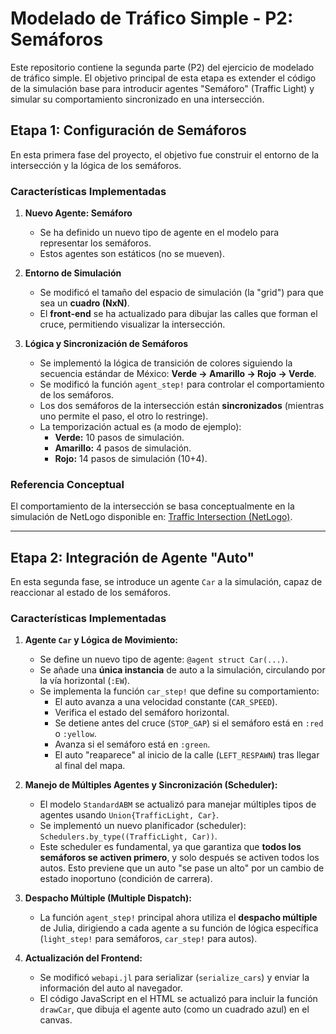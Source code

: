 # Modelado de Tráfico Simple - P2: Semáforos

Este repositorio contiene la segunda parte (P2) del ejercicio de modelado de tráfico simple. El objetivo principal de esta etapa es extender el código de la simulación base para introducir agentes "Semáforo" (Traffic Light) y simular su comportamiento sincronizado en una intersección.

## Etapa 1: Configuración de Semáforos

En esta primera fase del proyecto, el objetivo fue construir el entorno de la intersección y la lógica de los semáforos.

### Características Implementadas

1.  **Nuevo Agente: Semáforo**
    * Se ha definido un nuevo tipo de agente en el modelo para representar los semáforos.
    * Estos agentes son estáticos (no se mueven).

2.  **Entorno de Simulación**
    * Se modificó el tamaño del espacio de simulación (la "grid") para que sea un **cuadro (NxN)**.
    * El **front-end** se ha actualizado para dibujar las calles que forman el cruce, permitiendo visualizar la intersección.

3.  **Lógica y Sincronización de Semáforos**
    * Se implementó la lógica de transición de colores siguiendo la secuencia estándar de México: **Verde -> Amarillo -> Rojo -> Verde**.
    * Se modificó la función `agent_step!` para controlar el comportamiento de los semáforos.
    * Los dos semáforos de la intersección están **sincronizados** (mientras uno permite el paso, el otro lo restringe).
    * La temporización actual es (a modo de ejemplo):
        * **Verde:** 10 pasos de simulación.
        * **Amarillo:** 4 pasos de simulación.
        * **Rojo:** 14 pasos de simulación (10+4).

### Referencia Conceptual

El comportamiento de la intersección se basa conceptualmente en la simulación de NetLogo disponible en: [Traffic Intersection (NetLogo)](https://tinyurl.com/237faa9a).

---

## Etapa 2: Integración de Agente "Auto"

En esta segunda fase, se introduce un agente `Car` a la simulación, capaz de reaccionar al estado de los semáforos.

### Características Implementadas

1.  **Agente `Car` y Lógica de Movimiento:**
    * Se define un nuevo tipo de agente: `@agent struct Car(...)`.
    * Se añade una **única instancia** de auto a la simulación, circulando por la vía horizontal (`:EW`).
    * Se implementa la función `car_step!` que define su comportamiento:
        * El auto avanza a una velocidad constante (`CAR_SPEED`).
        * Verifica el estado del semáforo horizontal.
        * Se detiene antes del cruce (`STOP_GAP`) si el semáforo está en `:red` o `:yellow`.
        * Avanza si el semáforo está en `:green`.
        * El auto "reaparece" al inicio de la calle (`LEFT_RESPAWN`) tras llegar al final del mapa.

2.  **Manejo de Múltiples Agentes y Sincronización (Scheduler):**
    * El modelo `StandardABM` se actualizó para manejar múltiples tipos de agentes usando `Union{TrafficLight, Car}`.
    * Se implementó un nuevo planificador (scheduler): `Schedulers.by_type((TrafficLight, Car))`.
    * Este scheduler es fundamental, ya que garantiza que **todos los semáforos se activen primero**, y solo después se activen todos los autos. Esto previene que un auto "se pase un alto" por un cambio de estado inoportuno (condición de carrera).

3.  **Despacho Múltiple (Multiple Dispatch):**
    * La función `agent_step!` principal ahora utiliza el **despacho múltiple** de Julia, dirigiendo a cada agente a su función de lógica específica (`light_step!` para semáforos, `car_step!` para autos).

4.  **Actualización del Frontend:**
    * Se modificó `webapi.jl` para serializar (`serialize_cars`) y enviar la información del auto al navegador.
    * El código JavaScript en el HTML se actualizó para incluir la función `drawCar`, que dibuja el agente auto (como un cuadrado azul) en el canvas.
